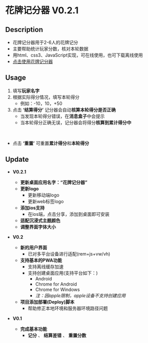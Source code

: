 # 花牌记分器 V0.2.1

## Description

   - 花牌记分器用于2-6人的花牌记分
   - 主要帮助统计玩家分数，核对本轮数据
   - 用html、css3、JavaScript实现，可在线使用，也可下载离线使用
   - [点击使用花牌记分器](https://kit.aibox.nl/HuaPaiScore/HuaPai.html)

## Usage

   1. 填写**玩家名字**
   2. 根据实际得分情况，填写本轮得分
      - 例如：-10，10，+50
   3. 点击 **‘结算得分’** 记分器会自动**核算本轮得分是否正确**
      - 当发现本轮得分错误，在**消息盒子**中会提示
      - 当本轮得分正确无误，记分器会将得分**核算到累计得分中**
      
   <br/>
   
   - 点击 **‘重置’** 可重置**累计得分**和**本轮得分**

## Update

   - **V0.2.1**
      - **更新桌面应用名字：“花牌记分器”**
      - **更新logo**
         - 更新移动端logo
         - 更新web标签logo
      - **添加ios支持**
         - 在ios端，点击分享，添加到桌面即可安装
      - **适配沉浸式主题颜色**
      - **调整界面字体大小**

   - **V0.2**
      - **新的用户界面**
         - 已对多平台设备进行适配(rem+js+vw/vh)
      - **支持基本的PWA功能**
         - 支持离线缓存加速
         - 支持创建桌面应用(支持平台如下：)
            - Android
            - Chrome for Android
            - Chrome for Windows
            - *注：因apple限制，apple设备不支持创建应用*
      - **项目添加部署(Deploy)脚本**
         - 帮助修正本地环境和服务器环境路径问题

   - **V0.1**
      - **完成基本功能**
         - **记分** 、 **结算差错** 、 **重置分数**
